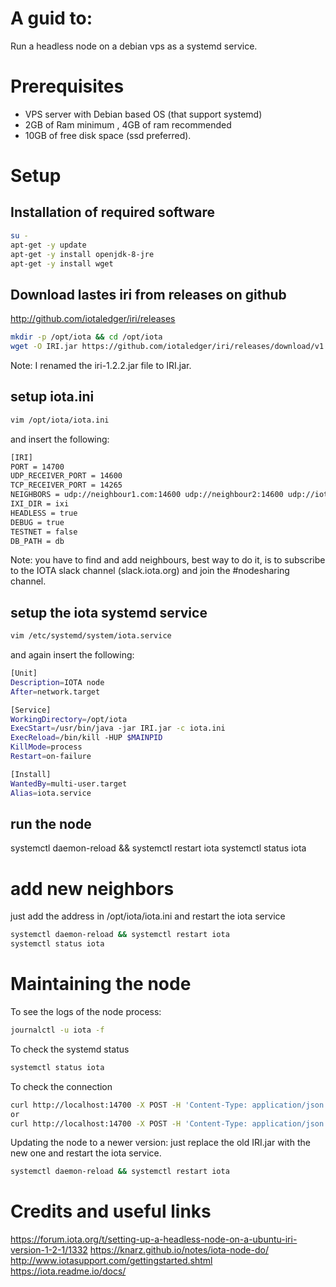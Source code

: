 # A guid to:
Run a headless node on a debian vps as a systemd service.

# Prerequisites
- VPS server with Debian based OS (that support systemd)  
- 2GB of Ram minimum , 4GB of ram recommended
- 10GB of free disk space (ssd preferred).

# Setup
## Installation of required software
``` sh
su -
apt-get -y update
apt-get -y install openjdk-8-jre
apt-get -y install wget
```

## Download lastes iri from releases on github
http://github.com/iotaledger/iri/releases
``` sh
mkdir -p /opt/iota && cd /opt/iota
wget -O IRI.jar https://github.com/iotaledger/iri/releases/download/v1.2.2/iri-1.2.2.jar
```
Note: I renamed the iri-1.2.2.jar file to IRI.jar.
## setup iota.ini
``` sh
vim /opt/iota/iota.ini
```
and insert the following:
``` sh
[IRI]
PORT = 14700
UDP_RECEIVER_PORT = 14600
TCP_RECEIVER_PORT = 14265
NEIGHBORS = udp://neighbour1.com:14600 udp://neighbour2:14600 udp://iota.neighbour3:14800
IXI_DIR = ixi
HEADLESS = true
DEBUG = true
TESTNET = false
DB_PATH = db
```
Note: you have to find and add neighbours, best way to do it, is to subscribe to the IOTA slack channel (slack.iota.org) and join the #nodesharing channel.

## setup the iota systemd service
``` sh
vim /etc/systemd/system/iota.service
```
and again insert the following:
``` sh
[Unit]
Description=IOTA node
After=network.target

[Service]
WorkingDirectory=/opt/iota
ExecStart=/usr/bin/java -jar IRI.jar -c iota.ini 
ExecReload=/bin/kill -HUP $MAINPID
KillMode=process
Restart=on-failure

[Install]
WantedBy=multi-user.target
Alias=iota.service
```

## run the node
systemctl daemon-reload && systemctl restart iota
systemctl status iota

# add new neighbors
just add the address in /opt/iota/iota.ini
and restart the iota service
``` sh
systemctl daemon-reload && systemctl restart iota
systemctl status iota
```

# Maintaining the node
To see the logs of the node process:
``` sh
journalctl -u iota -f
```

To check the systemd status
``` sh
systemctl status iota
```

To check the connection
``` sh
curl http://localhost:14700 -X POST -H 'Content-Type: application/json' -d '{"command": "getNeighbors"}'
or
curl http://localhost:14700 -X POST -H 'Content-Type: application/json' -d '{"command": "getNodeInfo"}'
```

Updating the node to a newer version:
just replace the old IRI.jar with the new one and restart the iota service.
``` sh
systemctl daemon-reload && systemctl restart iota
```

# Credits and useful links
https://forum.iota.org/t/setting-up-a-headless-node-on-a-ubuntu-iri-version-1-2-1/1332
https://knarz.github.io/notes/iota-node-do/
http://www.iotasupport.com/gettingstarted.shtml
https://iota.readme.io/docs/
